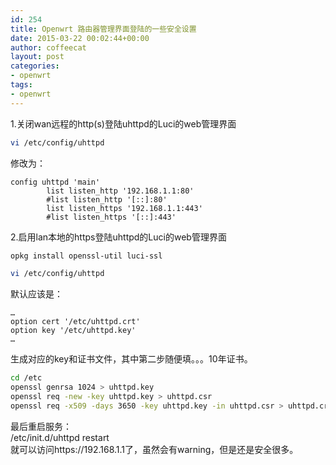 ```yaml
---
id: 254
title: Openwrt 路由器管理界面登陆的一些安全设置
date: 2015-03-22 00:02:44+00:00
author: coffeecat
layout: post
categories:
- openwrt
tags:
- openwrt
---
```

1.关闭wan远程的http(s)登陆uhttpd的Luci的web管理界面

```sh
vi /etc/config/uhttpd
```

修改为：

```vim
config uhttpd 'main'
        list listen_http '192.168.1.1:80'
        #list listen_http '[::]:80'
        list listen_https '192.168.1.1:443'
        #list listen_https '[::]:443'
```

2.启用lan本地的https登陆uhttpd的Luci的web管理界面

```sh
opkg install openssl-util luci-ssl

vi /etc/config/uhttpd
```

默认应该是：

```vim
…
option cert '/etc/uhttpd.crt'
option key '/etc/uhttpd.key'
…
```

生成对应的key和证书文件，其中第二步随便填。。。10年证书。

```sh
cd /etc
openssl genrsa 1024 > uhttpd.key
openssl req -new -key uhttpd.key > uhttpd.csr
openssl req -x509 -days 3650 -key uhttpd.key -in uhttpd.csr > uhttpd.crt
```

最后重启服务：  
/etc/init.d/uhttpd restart  
就可以访问https://192.168.1.1了，虽然会有warning，但是还是安全很多。